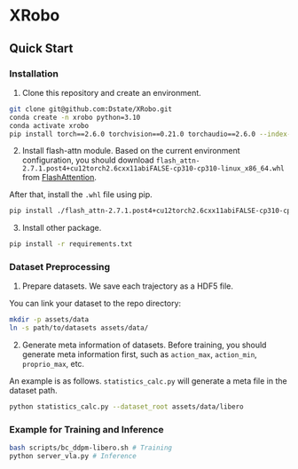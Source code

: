 # XRobo

## Quick Start

### Installation

1. Clone this repository and create an environment.
```bash
git clone git@github.com:Dstate/XRobo.git
conda create -n xrobo python=3.10
conda activate xrobo
pip install torch==2.6.0 torchvision==0.21.0 torchaudio==2.6.0 --index-url https://download.pytorch.org/whl/cu124
```

2. Install flash-attn module.
Based on the current environment configuration, you should download `flash_attn-2.7.1.post4+cu12torch2.6cxx11abiFALSE-cp310-cp310-linux_x86_64.whl` from [FlashAttention](https://github.com/Dao-AILab/flash-attention/releases).

After that, install the `.whl` file using pip.
```bash
pip install ./flash_attn-2.7.1.post4+cu12torch2.6cxx11abiFALSE-cp310-cp310-linux_x86_64.whl
```

3. Install other package.
```bash
pip install -r requirements.txt
```

### Dataset Preprocessing
1. Prepare datasets.
We save each trajectory as a HDF5 file.

You can link your dataset to the repo directory:

```bash
mkdir -p assets/data
ln -s path/to/datasets assets/data/
```

2. Generate meta information of datasets.
Before training, you should generate meta information first, such as `action_max`, `action_min`, `proprio_max`, etc.

An example is as follows. `statistics_calc.py` will generate a meta file in the dataset path.
```bash
python statistics_calc.py --dataset_root assets/data/libero
```

### Example for Training and Inference

```bash 
bash scripts/bc_ddpm-libero.sh # Training
python server_vla.py # Inference
```
